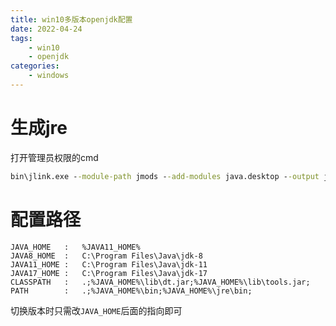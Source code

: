 ```yaml
---
title: win10多版本openjdk配置
date: 2022-04-24
tags: 
    - win10
    - openjdk
categories: 
    - windows
---
```


# 生成jre

打开管理员权限的cmd
```cmd
bin\jlink.exe --module-path jmods --add-modules java.desktop --output jre
```

# 配置路径
```
JAVA_HOME   :   %JAVA11_HOME%
JAVA8_HOME  :   C:\Program Files\Java\jdk-8
JAVA11_HOME :   C:\Program Files\Java\jdk-11
JAVA17_HOME :   C:\Program Files\Java\jdk-17
CLASSPATH   :   .;%JAVA_HOME%\lib\dt.jar;%JAVA_HOME%\lib\tools.jar;
PATH        :   .;%JAVA_HOME%\bin;%JAVA_HOME%\jre\bin;
```
切换版本时只需改`JAVA_HOME`后面的指向即可